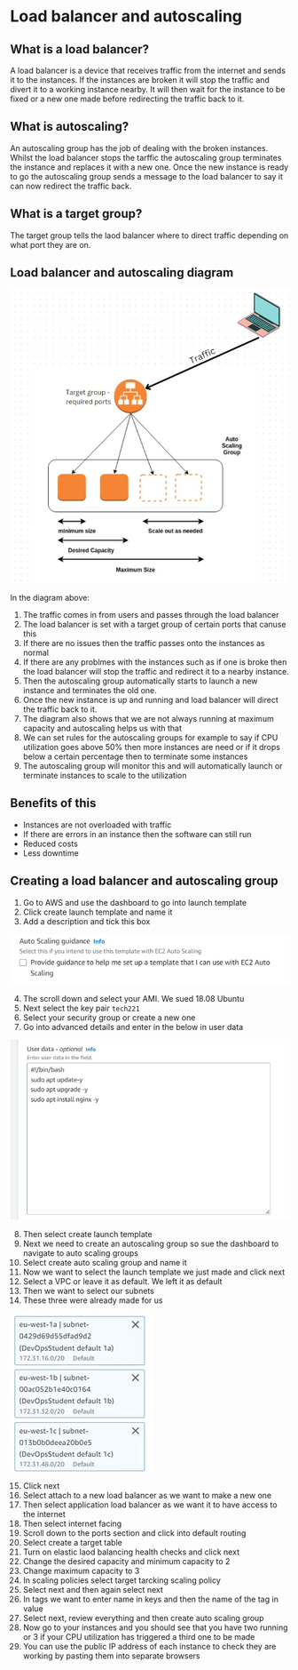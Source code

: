 # Load balancer and autoscaling

## What is a load balancer?

A load balancer is a device that receives traffic from the internet and sends it to the instances. If the instances are broken it will stop the traffic and divert it to a working instance nearby. It will then wait for the instance to be fixed or a new one made before redirecting the traffic back to it.

## What is autoscaling?

An autoscaling group has the job of dealing with the broken instances. Whilst the load balancer stops the tarffic the autoscaling group terminates the instance and replaces it with a new one. Once the new instance is ready to go the autoscaling group sends a message to the load balancer to say it can now redirect the traffic back.

## What is a target group?
The target group tells the laod balancer where to direct traffic depending on what port they are on.

## Load balancer and autoscaling diagram

![Alt text](autoscaling.png)

In the diagram above:
1. The traffic comes in from users and passes through the load balancer
2. The load balancer is set with a target group of certain ports that canuse this
3. If there are no issues then the traffic passes onto the instances as normal
4. If there are any problmes with the instances such as if one is broke then the load balancer will stop the traffic and redirect it to a nearby instance.
5. Then the autoscaling group automatically starts to launch a new instance and terminates the old one.
6. Once the new instance is up and running and load balancer will direct the traffic back to it.
7. The diagram also shows that we are not always running at maximum capacity and autoscaling helps us with that
8. We can set rules for the autoscaling groups for example to say if CPU utilization goes above 50% then more instances are need or if it drops below a certain percentage then to terminate some instances
9. The autoscaling group will monitor this and will automatically launch or terminate instances to scale to the utilization

## Benefits of this
* Instances are not overloaded with traffic
* If there are errors in an instance then the software can still run
* Reduced costs
* Less downtime

## Creating a load balancer and autoscaling group

1. Go to AWS and use the dashboard to go into launch template
2. Click create launch template and name it
3. Add a description and tick this box

![Alt text](auto%20scaling%20box.png)

4. The scroll down and select your AMI. We sued 18.08 Ubuntu
5. Next select the key pair ```tech221```
6. Select your security group or create a new one
7. Go into advanced details and enter in the below in user data

![Alt text](user%20data.png)

8. Then select create launch template
9. Next we need to create an autoscaling group so sue the dashboard to navigate to auto scaling groups
10. Select create auto scaling group and name it
11. Now we want to select the launch template we just made and click next
12. Select a VPC or leave it as default. We left it as default
13. Then we want to select our subnets
14. These three were already made for us

![Alt text](subnets.png)

15. Click next
16. Select attach to a new load balancer as we want to make a new one
17. Then select application load balancer as we want it to have access to the internet
18. Then select internet facing
19. Scroll down to the ports section and click into default routing
20. Select create a target table
21. Turn on elastic laod balancing health checks and click next
22. Change the desired capacity and minimum capacity to 2
23. Change maximum capacity to 3
24. In scaling policies select target tarcking scaling policy
25. Select next and then again select next
26. In tags we want to enter name in keys and then the name of the tag in value
27. Select next, review everything and then create auto scaling group
28. Now go to your instances and you should see that you have two running or 3 if your CPU utilization has triggered a third one to be made
29. You can use the public IP address of each instance to check they are working by pasting them into separate browsers
